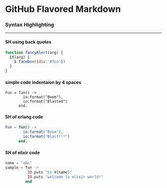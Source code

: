 # GitHub Flavored Markdown
### Syntax Highlighting
---
#### SH using back quotes
```javascript
function fancyAlert(arg) {
  if(arg) {
    $.facebox({div:'#foo'})
  }
}
```
#### simple code indentaion by 4 spaces
    Fun = fun() ->
            io:format("Boom"),
            io:format("Blasted")
          end.
#### SH of erlang code
```erlang
Fun = fun() ->
        io:format("Boom"),
        io:format("Blast!!!")
      end.
```
#### SH of elixir code
```elixir
name = "abc"
sample = fun ->
          IO.puts "hi #{name}"
          IO.puts "welcome to elixir world!"
         end
```
